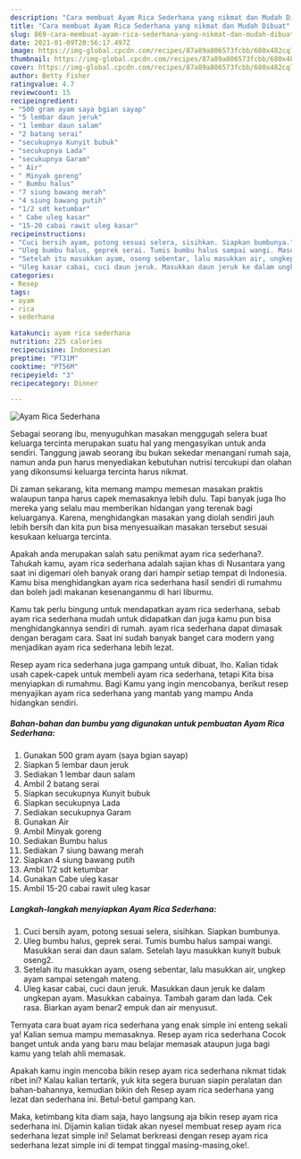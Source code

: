 ```yaml
---
description: "Cara membuat Ayam Rica Sederhana yang nikmat dan Mudah Dibuat"
title: "Cara membuat Ayam Rica Sederhana yang nikmat dan Mudah Dibuat"
slug: 869-cara-membuat-ayam-rica-sederhana-yang-nikmat-dan-mudah-dibuat
date: 2021-01-09T20:56:17.497Z
image: https://img-global.cpcdn.com/recipes/87a89a806573fcbb/680x482cq70/ayam-rica-sederhana-foto-resep-utama.jpg
thumbnail: https://img-global.cpcdn.com/recipes/87a89a806573fcbb/680x482cq70/ayam-rica-sederhana-foto-resep-utama.jpg
cover: https://img-global.cpcdn.com/recipes/87a89a806573fcbb/680x482cq70/ayam-rica-sederhana-foto-resep-utama.jpg
author: Betty Fisher
ratingvalue: 4.7
reviewcount: 15
recipeingredient:
- "500 gram ayam saya bgian sayap"
- "5 lembar daun jeruk"
- "1 lembar daun salam"
- "2 batang serai"
- "secukupnya Kunyit bubuk"
- "secukupnya Lada"
- "secukupnya Garam"
- " Air"
- " Minyak goreng"
- " Bumbu halus"
- "7 siung bawang merah"
- "4 siung bawang putih"
- "1/2 sdt ketumbar"
- " Cabe uleg kasar"
- "15-20 cabai rawit uleg kasar"
recipeinstructions:
- "Cuci bersih ayam, potong sesuai selera, sisihkan. Siapkan bumbunya."
- "Uleg bumbu halus, geprek serai. Tumis bumbu halus sampai wangi. Masukkan serai dan daun salam. Setelah layu masukkan kunyit bubuk oseng2."
- "Setelah itu masukkan ayam, oseng sebentar, lalu masukkan air, ungkep ayam sampai setengah mateng."
- "Uleg kasar cabai, cuci daun jeruk. Masukkan daun jeruk ke dalam ungkepan ayam. Masukkan cabainya. Tambah garam dan lada. Cek rasa. Biarkan ayam benar2 empuk dan air menyusut."
categories:
- Resep
tags:
- ayam
- rica
- sederhana

katakunci: ayam rica sederhana 
nutrition: 225 calories
recipecuisine: Indonesian
preptime: "PT31M"
cooktime: "PT56M"
recipeyield: "3"
recipecategory: Dinner

---
```



![Ayam Rica Sederhana](https://img-global.cpcdn.com/recipes/87a89a806573fcbb/680x482cq70/ayam-rica-sederhana-foto-resep-utama.jpg)

Sebagai seorang ibu, menyuguhkan masakan menggugah selera buat keluarga tercinta merupakan suatu hal yang mengasyikan untuk anda sendiri. Tanggung jawab seorang ibu bukan sekedar menangani rumah saja, namun anda pun harus menyediakan kebutuhan nutrisi tercukupi dan olahan yang dikonsumsi keluarga tercinta harus nikmat.

Di zaman  sekarang, kita memang mampu memesan masakan praktis walaupun tanpa harus capek memasaknya lebih dulu. Tapi banyak juga lho mereka yang selalu mau memberikan hidangan yang terenak bagi keluarganya. Karena, menghidangkan masakan yang diolah sendiri jauh lebih bersih dan kita pun bisa menyesuaikan masakan tersebut sesuai kesukaan keluarga tercinta. 



Apakah anda merupakan salah satu penikmat ayam rica sederhana?. Tahukah kamu, ayam rica sederhana adalah sajian khas di Nusantara yang saat ini digemari oleh banyak orang dari hampir setiap tempat di Indonesia. Kamu bisa menghidangkan ayam rica sederhana hasil sendiri di rumahmu dan boleh jadi makanan kesenanganmu di hari liburmu.

Kamu tak perlu bingung untuk mendapatkan ayam rica sederhana, sebab ayam rica sederhana mudah untuk didapatkan dan juga kamu pun bisa menghidangkannya sendiri di rumah. ayam rica sederhana dapat dimasak dengan beragam cara. Saat ini sudah banyak banget cara modern yang menjadikan ayam rica sederhana lebih lezat.

Resep ayam rica sederhana juga gampang untuk dibuat, lho. Kalian tidak usah capek-capek untuk membeli ayam rica sederhana, tetapi Kita bisa menyiapkan di rumahmu. Bagi Kamu yang ingin mencobanya, berikut resep menyajikan ayam rica sederhana yang mantab yang mampu Anda hidangkan sendiri.

<!--inarticleads1-->

##### Bahan-bahan dan bumbu yang digunakan untuk pembuatan Ayam Rica Sederhana:

1. Gunakan 500 gram ayam (saya bgian sayap)
1. Siapkan 5 lembar daun jeruk
1. Sediakan 1 lembar daun salam
1. Ambil 2 batang serai
1. Siapkan secukupnya Kunyit bubuk
1. Siapkan secukupnya Lada
1. Sediakan secukupnya Garam
1. Gunakan  Air
1. Ambil  Minyak goreng
1. Sediakan  Bumbu halus
1. Sediakan 7 siung bawang merah
1. Siapkan 4 siung bawang putih
1. Ambil 1/2 sdt ketumbar
1. Gunakan  Cabe uleg kasar
1. Ambil 15-20 cabai rawit uleg kasar




<!--inarticleads2-->

##### Langkah-langkah menyiapkan Ayam Rica Sederhana:

1. Cuci bersih ayam, potong sesuai selera, sisihkan. Siapkan bumbunya.
1. Uleg bumbu halus, geprek serai. Tumis bumbu halus sampai wangi. Masukkan serai dan daun salam. Setelah layu masukkan kunyit bubuk oseng2.
1. Setelah itu masukkan ayam, oseng sebentar, lalu masukkan air, ungkep ayam sampai setengah mateng.
1. Uleg kasar cabai, cuci daun jeruk. Masukkan daun jeruk ke dalam ungkepan ayam. Masukkan cabainya. Tambah garam dan lada. Cek rasa. Biarkan ayam benar2 empuk dan air menyusut.




Ternyata cara buat ayam rica sederhana yang enak simple ini enteng sekali ya! Kalian semua mampu memasaknya. Resep ayam rica sederhana Cocok banget untuk anda yang baru mau belajar memasak ataupun juga bagi kamu yang telah ahli memasak.

Apakah kamu ingin mencoba bikin resep ayam rica sederhana nikmat tidak ribet ini? Kalau kalian tertarik, yuk kita segera buruan siapin peralatan dan bahan-bahannya, kemudian bikin deh Resep ayam rica sederhana yang lezat dan sederhana ini. Betul-betul gampang kan. 

Maka, ketimbang kita diam saja, hayo langsung aja bikin resep ayam rica sederhana ini. Dijamin kalian tiidak akan nyesel membuat resep ayam rica sederhana lezat simple ini! Selamat berkreasi dengan resep ayam rica sederhana lezat simple ini di tempat tinggal masing-masing,oke!.


